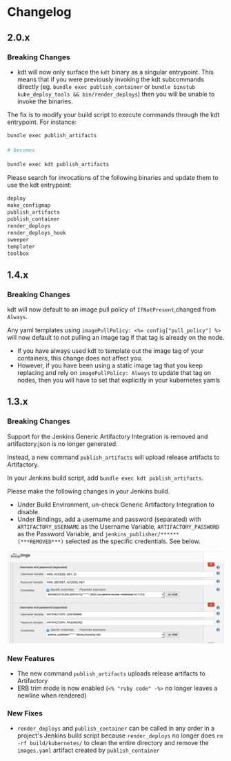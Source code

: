 
# Changelog

## 2.0.x

### Breaking Changes
* kdt will now only surface the `kdt` binary as a singular entrypoint. This means
that if you were previously invoking the kdt subcommands directly (eg.
`bundle exec publish_container` or
`bundle binstub kube_deploy_tools && bin/render_deploys`) then you will be
unable to invoke the binaries.

The fix is to modify your build script to execute commands through the kdt
entrypoint. For instance:

```bash
bundle exec publish_artifacts

# becomes

bundle exec kdt publish_artifacts
```

Please search for invocations of the following binaries and update them to use
the kdt entrypoint:

```
deploy
make_configmap
publish_artifacts
publish_container
render_deploys
render_deploys_hook
sweeper
templater
toolbox
```

## 1.4.x

### Breaking Changes
kdt will now default to an image pull policy of  `IfNotPresent`,changed from `Always`.

Any yaml templates using `imagePullPolicy: <%= config["pull_policy"] %>` will now default to not pulling an image tag if that tag is already on the node.
* If you have always used kdt to template out the image tag of your containers, this change does not affect you.
* However, if you have been using a static image tag that you keep replacing and rely on `imagePullPolicy: Always` to update that tag on nodes, then you will have to set that explicitly in your kubernetes yamls

## 1.3.x

### Breaking Changes
Support for the Jenkins Generic Artifactory Integration is removed and
artifactory.json is no longer generated.

Instead, a new command `publish_artifacts` will upload release artifacts
to Artifactory.

In your Jenkins build script, add `bundle exec kdt publish_artifacts`.

Please make the following changes in your Jenkins build.

* Under Build Environment, un-check Generic Artifactory Integration to disable.
* Under Bindings, add a username and password (separated) with
`ARTIFACTORY_USERNAME` as the Username Variable,
`ARTIFACTORY_PASSWORD` as the Password Variable, and
`jenkins_publisher/****** (***REMOVED***)` selected as the specific
credentials. See below.

![Jenkins Artifactory upload](documentation/jenkins_build.png)


### New Features
* The new command `publish_artifacts` uploads release artifacts to Artifactory
* ERB trim mode is now enabled (`<% "ruby code" -%>` no longer leaves a newline when rendered)

### New Fixes
* `render_deploys` and `publish_container` can be called in any order in
a project's Jenkins build script because `render_deploys` no longer does
`rm -rf build/kubernetes/` to clean the entire directory and remove
the `images.yaml` artifact created by `publish_container`

